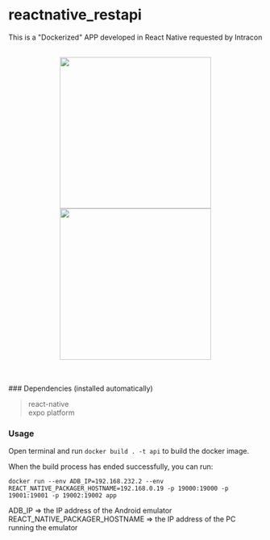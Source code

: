 # reactnative_restapi
This is a "Dockerized" APP developed in React Native requested by Intracon
<br><br>
 <p align="center">
 <img src="https://i.postimg.cc/XqbxLBGd/1111111111111111111111.jpg" width="300">
 <img src="https://i.postimg.cc/FscpqZgc/1111111111111111111111.jpg" width="300">
 </p>
 <br><br>
### Dependencies (installed automatically)

> react-native<br>
> expo platform


### Usage

Open terminal and run `docker build . -t api` to build the docker image.

When the build process has ended successfully, you can run:

```
docker run --env ADB_IP=192.168.232.2 --env REACT_NATIVE_PACKAGER_HOSTNAME=192.168.0.19 -p 19000:19000 -p 19001:19001 -p 19002:19002 app 
```

ADB_IP => the IP address of the Android emulator<br>
REACT_NATIVE_PACKAGER_HOSTNAME => the IP address of the PC running the emulator




